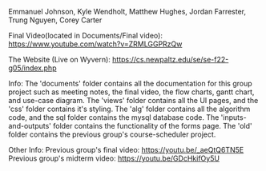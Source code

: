 Emmanuel Johnson, Kyle Wendholt, Matthew Hughes, Jordan Farrester, Trung Nguyen, Corey Carter

Final Video(located in Documents/Final video):
https://www.youtube.com/watch?v=ZRMLGGPRzQw

The Website (Live on Wyvern):
https://cs.newpaltz.edu/se/se-f22-g05/index.php

Info:
The 'documents' folder contains all the documentation for this group project such as meeting notes, the final video, the flow charts, gantt chart, and use-case diagram.
The 'views' folder contains all the UI pages, and the 'css' folder contains it's styling.
The 'alg' folder contains all the algorithm code, and the sql folder contains the mysql database code.
The 'inputs-and-outputs' folder contains the functionality of the forms page.
The 'old' folder contains the previous group's course-scheduler project.

Other Info:
Previous group's final video: https://youtu.be/_aeQtQ6TN5E
Previous group's midterm video: https://youtu.be/GDcHkifOy5U
